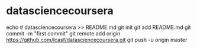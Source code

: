 # datasciencecoursera
echo # datasciencecoursera >> README.md
git init
git add README.md
git commit -m "first commit"
git remote add origin https://github.com/lcasf/datasciencecoursera.git
git push -u origin master
